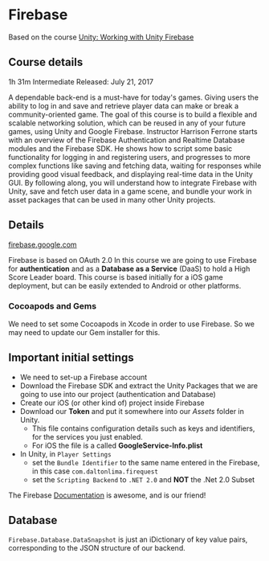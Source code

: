 # Firebase

Based on the course [Unity: Working with Unity Firebase](https://www.linkedin.com/learning/unity-working-with-google-firebase)

## Course details

1h 31m  Intermediate  Released: July 21, 2017

A dependable back-end is a must-have for today's games. Giving users the ability to log in and save and retrieve player data can make or break a community-oriented game. The goal of this course is to build a flexible and scalable networking solution, which can be reused in any of your future games, using Unity and Google Firebase. Instructor Harrison Ferrone starts with an overview of the Firebase Authentication and Realtime Database modules and the Firebase SDK. He shows how to script some basic functionality for logging in and registering users, and progresses to more complex functions like saving and fetching data, waiting for responses while providing good visual feedback, and displaying real-time data in the Unity GUI. By following along, you will understand how to integrate Firebase with Unity, save and fetch user data in a game scene, and bundle your work in asset packages that can be used in many other Unity projects.

## Details

[firebase.google.com](https://firebase.google.com)

Firebase is based on OAuth 2.0
In this course we are going to use Firebase for **authentication** and as a **Database as a Service** (DaaS) to hold a High Score Leader board.
This course is based initially for a iOS game deployment, but can be easily extended to Android or other platforms.

### Cocoapods and Gems

We need to set some Cocoapods in Xcode in order to use Firebase. So we may need to update our Gem installer for this.

## Important initial settings

* We need to set-up a Firebase account
* Download the Firebase SDK and extract the Unity Packages that we are going to use into our project (authentication and Database)
* Create our iOS (or other kind of) project inside Firebase
* Download our **Token** and put it somewhere into our *Assets* folder in Unity.
  * This file contains configuration details such as keys and identifiers, for the services you just enabled.
  * For iOS the file is a called **GoogleService-Info.plist**
* In Unity, in `Player Settings`
  * set the `Bundle Identifier` to the same name entered in the Firebase, in this case `com.daltonlima.firequest`
  * set the `Scripting Backend` to `.NET 2.0` and **NOT** the .Net 2.0 Subset

The Firebase [Documentation](https://firebase.google.com/docs) is awesome, and is our friend!

## Database

`Firebase.Database.DataSnapshot` is just an iDictionary of key value pairs, corresponding to the JSON structure of our backend.
